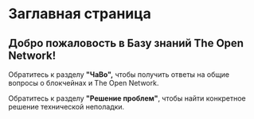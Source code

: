 # Заглавная страница

## Добро пожаловость в Базу знаний The Open Network!

Обратитесь к разделу **"ЧаВо",** чтобы получить ответы на общие вопросы о блокчейнах и The Open Network.

Обратитесь к разделу **"Решение проблем"**, чтобы найти конкретное решение технической неполадки.

